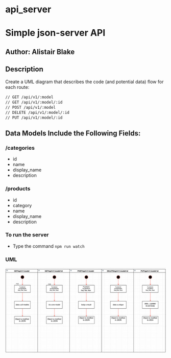# api_server
# Simple json-server API

## Author: Alistair Blake

## Description

Create a UML diagram that describes the code (and potential data) flow for each route:

```
// GET /api/v1/:model
// GET /api/v1/:model/:id
// POST /api/v1/:model
// DELETE /api/v1/:model/:id
// PUT /api/v1/:model/:id

```

## Data Models Include the Following Fields:

### /categories

* id
* name
* display_name
* description
  
### /products

* id 
* category
* name
* display_name
* description

### To run the server

* Type the command `npm run watch`

### UML
![diagram](./docs/assets/lab9.jpg)

